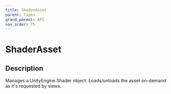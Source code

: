 ```yaml
---
title: ShaderAsset
parent: Types
grand_parent: API
nav_order: 75
---
```


# ShaderAsset

## Description

Manages a UnityEngine.Shader object. Loads/unloads the asset on-demand as it's requested by views.
